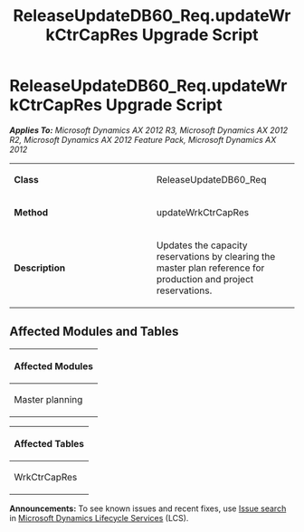 ﻿---
title: ReleaseUpdateDB60_Req.updateWrkCtrCapRes Upgrade Script
TOCTitle: ReleaseUpdateDB60_Req.updateWrkCtrCapRes Upgrade Script
ms:assetid: 1b4070d9-424c-4842-99c6-bea84914133e
ms:mtpsurl: https://msdn.microsoft.com/en-us/library/JJ718675(v=AX.60)
ms:contentKeyID: 49706957
ms.date: 05/18/2015
mtps_version: v=AX.60
---

# ReleaseUpdateDB60\_Req.updateWrkCtrCapRes Upgrade Script 


_**Applies To:** Microsoft Dynamics AX 2012 R3, Microsoft Dynamics AX 2012 R2, Microsoft Dynamics AX 2012 Feature Pack, Microsoft Dynamics AX 2012_

<table>
<colgroup>
<col style="width: 50%" />
<col style="width: 50%" />
</colgroup>
<tbody>
<tr class="odd">
<td><p><strong>Class</strong></p></td>
<td><p>ReleaseUpdateDB60_Req</p></td>
</tr>
<tr class="even">
<td><p><strong>Method</strong></p></td>
<td><p>updateWrkCtrCapRes</p></td>
</tr>
<tr class="odd">
<td><p><strong>Description</strong></p></td>
<td><p>Updates the capacity reservations by clearing the master plan reference for production and project reservations.</p></td>
</tr>
</tbody>
</table>


## Affected Modules and Tables

<table>
<colgroup>
<col style="width: 100%" />
</colgroup>
<thead>
<tr class="header">
<th><p>Affected Modules</p></th>
</tr>
</thead>
<tbody>
<tr class="odd">
<td><p>Master planning</p></td>
</tr>
</tbody>
</table>


<table>
<colgroup>
<col style="width: 100%" />
</colgroup>
<thead>
<tr class="header">
<th><p>Affected Tables</p></th>
</tr>
</thead>
<tbody>
<tr class="odd">
<td><p>WrkCtrCapRes</p></td>
</tr>
</tbody>
</table>

  
**Announcements:** To see known issues and recent fixes, use [Issue search](http://go.microsoft.com/fwlink/?linkid=389258) in [Microsoft Dynamics Lifecycle Services](http://go.microsoft.com/fwlink/?linkid=306505) (LCS).

